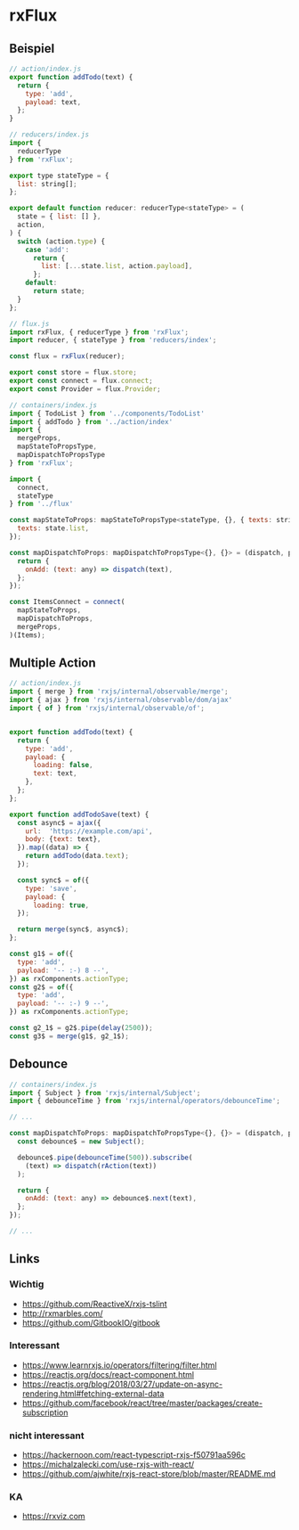 # rxFlux

## Beispiel

```javascript
// action/index.js
export function addTodo(text) {
  return {
    type: 'add',
    payload: text,
  };
}
```

```javascript
// reducers/index.js
import {
  reducerType
} from 'rxFlux';

export type stateType = {
  list: string[];
};

export default function reducer: reducerType<stateType> = (
  state = { list: [] },
  action,
) {
  switch (action.type) {
    case 'add':
      return {
        list: [...state.list, action.payload],
      };
    default:
      return state;
  }
};
```

```javascript
// flux.js
import rxFlux, { reducerType } from 'rxFlux';
import reducer, { stateType } from 'reducers/index';

const flux = rxFlux(reducer);

export const store = flux.store;
export const connect = flux.connect;
export const Provider = flux.Provider;
```

```javascript
// containers/index.js
import { TodoList } from '../components/TodoList'
import { addTodo } from '../action/index'
import {
  mergeProps,
  mapStateToPropsType,
  mapDispatchToPropsType
} from 'rxFlux';

import {
  connect,
  stateType
} from '../flux'

const mapStateToProps: mapStateToPropsType<stateType, {}, { texts: string[] }> = (state) => ({
  texts: state.list,
});

const mapDispatchToProps: mapDispatchToPropsType<{}, {}> = (dispatch, props) => ({
  return {
    onAdd: (text: any) => dispatch(text),
  };
});

const ItemsConnect = connect(
  mapStateToProps,
  mapDispatchToProps,
  mergeProps,
)(Items);
```

## Multiple Action

```javascript
// action/index.js
import { merge } from 'rxjs/internal/observable/merge';
import { ajax } from 'rxjs/internal/observable/dom/ajax'
import { of } from 'rxjs/internal/observable/of';


export function addTodo(text) {
  return {
    type: 'add',
    payload: {
      loading: false,
      text: text,
    },
  };
};

export function addTodoSave(text) {
  const async$ = ajax({
    url:  'https://example.com/api',
    body: {text: text},
  }).map((data) => {
    return addTodo(data.text);
  });

  const sync$ = of({
    type: 'save',
    payload: {
      loading: true,
  });

  return merge(sync$, async$);
};
```

```javascript
const g1$ = of({
  type: 'add',
  payload: '-- :-) 8 --',
}) as rxComponents.actionType;
const g2$ = of({
  type: 'add',
  payload: '-- :-) 9 --',
}) as rxComponents.actionType;

const g2_1$ = g2$.pipe(delay(2500));
const g3$ = merge(g1$, g2_1$);
```

## Debounce

```javascript
// containers/index.js
import { Subject } from 'rxjs/internal/Subject';
import { debounceTime } from 'rxjs/internal/operators/debounceTime';

// ...

const mapDispatchToProps: mapDispatchToPropsType<{}, {}> = (dispatch, props) => ({
  const debounce$ = new Subject();

  debounce$.pipe(debounceTime(500)).subscribe(
    (text) => dispatch(rAction(text))
  );

  return {
    onAdd: (text: any) => debounce$.next(text),
  };
});

// ...
```

## Links

### Wichtig

- https://github.com/ReactiveX/rxjs-tslint
- http://rxmarbles.com/
- https://github.com/GitbookIO/gitbook

### Interessant

- https://www.learnrxjs.io/operators/filtering/filter.html
- https://reactjs.org/docs/react-component.html
- https://reactjs.org/blog/2018/03/27/update-on-async-rendering.html#fetching-external-data
- https://github.com/facebook/react/tree/master/packages/create-subscription

### nicht interessant

- https://hackernoon.com/react-typescript-rxjs-f50791aa596c
- https://michalzalecki.com/use-rxjs-with-react/
- https://github.com/ajwhite/rxjs-react-store/blob/master/README.md

### KA

- https://rxviz.com
